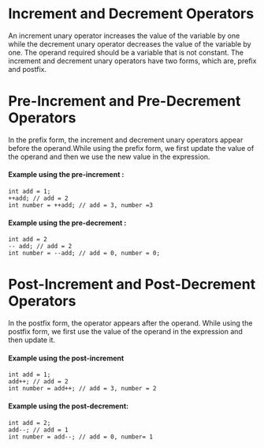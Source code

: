 # Increment and Decrement Operators

An increment unary operator increases the value of the variable by one while the decrement unary operator decreases the value of the variable by one. The operand required should be a variable that is not constant. The increment and decrement unary operators have two forms, which are, prefix and postfix.

# Pre-Increment and Pre-Decrement Operators

In the prefix form, the increment and decrement unary operators appear before
the operand.While using the prefix form, we first update the value of the operand and then we use the new value in the expression.

#### Example using the pre-increment :

```
int add = 1;
++add; // add = 2
int number = ++add; // add = 3, number =3

```

#### Example using the pre-decrement :

```
int add = 2
-- add; // add = 2
int number = --add; // add = 0, number = 0;

```

# Post-Increment and Post-Decrement Operators

In the postfix form, the operator appears after the operand. While using the postfix form, we first use the value of the operand in the expression and then update it.

#### Example using the post-increment

```
int add = 1;
add++; // add = 2
int number = add++; // add = 3, number = 2
```

#### Example using the post-decrement:

```
int add = 2;
add--; // add = 1
int number = add--; // add = 0, number= 1
```








